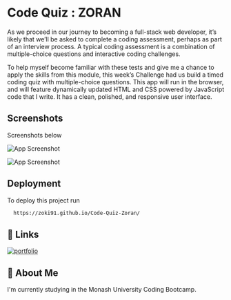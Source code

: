 
# Code Quiz : ZORAN

As we proceed in our journey to becoming a full-stack web developer, it’s likely that we’ll be asked to complete a coding assessment, perhaps as part of an interview process. A typical coding assessment is a combination of multiple-choice questions and interactive coding challenges.

To help myself become familiar with these tests and give me a chance to apply the skills from this module, this week’s Challenge had us build a timed coding quiz with multiple-choice questions. This app will run in the browser, and will feature dynamically updated HTML and CSS powered by JavaScript code that I write. It has a clean, polished, and responsive user interface. 



## Screenshots
Screenshots below

![App Screenshot](https://i.ibb.co/fYvhs3r/Screenshot-1.png)

![App Screenshot](https://i.ibb.co/QmDyrnD/Screenshot-2.png)


## Deployment

To deploy this project run

```bash
  https://zoki91.github.io/Code-Quiz-Zoran/
```


## 🔗 Links
[![portfolio](https://img.shields.io/badge/my_portfolio-000?style=for-the-badge&logo=ko-fi&logoColor=white)](https://github.com/Zoki91/)

## 🚀 About Me
I'm currently studying in the Monash University Coding Bootcamp.
